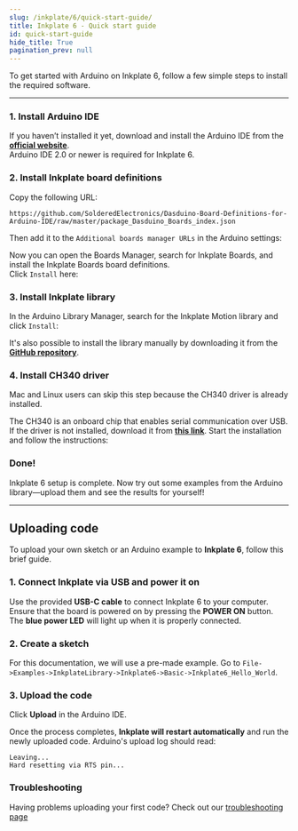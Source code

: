 ```yaml
---  
slug: /inkplate/6/quick-start-guide/  
title: Inkplate 6 - Quick start guide  
id: quick-start-guide  
hide_title: True  
pagination_prev: null  
---  
```

<SectionTitle title="Quick start guide" backgroundImage="/img/arduino_bg.jpg" />

To get started with Arduino on Inkplate 6, follow a few simple steps to install the required software.

---

### 1. Install Arduino IDE

If you haven’t installed it yet, download and install the Arduino IDE from the **[official website](https://www.arduino.cc/en/software)**.  
<WarningBox>Arduino IDE 2.0 or newer is required for Inkplate 6.</WarningBox>

<CenteredImage src="/img/inkplate10/arduino_ide.png" alt="Install Arduino IDE" caption="Arduino IDE 2.0" width="600px" />

### 2. Install Inkplate board definitions

Copy the following URL:

```
https://github.com/SolderedElectronics/Dasduino-Board-Definitions-for-Arduino-IDE/raw/master/package_Dasduino_Boards_index.json
```

Then add it to the `Additional boards manager URLs` in the Arduino settings:

<CenteredImage src="/img/inkplate10/add_board_def.png" alt="Add Inkplate to Arduino boards Manager" caption="Adding the Inkplate boards link to Arduino IDE" width="600px" />

Now you can open the Boards Manager, search for Inkplate Boards, and install the Inkplate Boards board definitions.  
Click `Install` here:  
<CenteredImage src="/img/inkplate10/install_board.png" alt="Install Inkplate boards" caption="Adding Inkplate boards to Arduino IDE" width="400px" />

### 3. Install Inkplate library

In the Arduino Library Manager, search for the Inkplate Motion library and click `Install`:  
<CenteredImage src="/img/inkplate10/install_lib.png" alt="Install Inkplate library" caption="Installing Inkplate library" width="400px" />

<InfoBox>It's also possible to install the library manually by downloading it from the [**GitHub repository**](https://github.com/SolderedElectronics/Inkplate-Arduino-library).</InfoBox>

### 4. Install CH340 driver

<InfoBox>Mac and Linux users can skip this step because the CH340 driver is already installed.</InfoBox>

The CH340 is an onboard chip that enables serial communication over USB. If the driver is not installed, download it from **[this link](https://soldered.com/productdata/2023/02/CH34x_Install_Windows_v3_4.zip)**. Start the installation and follow the instructions:  
<CenteredImage src="/img/inkplate10/ch340.png" alt="Install CH340 Driver" caption="Installing the CH340 Driver on Windows" width="350px" />

### Done!

Inkplate 6 setup is complete. Now try out some examples from the Arduino library—upload them and see the results for yourself!

---

## Uploading code

To upload your own sketch or an Arduino example to **Inkplate 6**, follow this brief guide.

### 1. Connect Inkplate via USB and power it on

Use the provided **USB-C cable** to connect Inkplate 6 to your computer. Ensure that the board is powered on by pressing the **POWER ON** button. The **blue power LED** will light up when it is properly connected.

<CenteredImage src="/img/inkplate10/10_usb_connect.png" alt="Inkplate 6 onboard USB-C connector" caption="Inkplate 6 onboard USB-C connector" width="500px" />

<CenteredImage src="/img/inkplate10/10_power_button.png" alt="Inkplate 6 onboard POWER button" caption="Inkplate 6 onboard POWER button" width="500px" />

### 2. Create a sketch

For this documentation, we will use a pre-made example. Go to `File->Examples->InkplateLibrary->Inkplate6->Basic->Inkplate6_Hello_World`.

<CenteredImage src="/img/6/hello_world.png" alt="Selecting a basic example for Inkplate 6" caption="Selecting a basic example for Inkplate 6" width="1000px" />

### 3. Upload the code

Click **Upload** in the Arduino IDE.

<CenteredImage src="/img/6/upload.png" alt="Arduino IDE Upload Button" caption="Arduino IDE Upload Button" width="1000px" />

Once the process completes, **Inkplate will restart automatically** and run the newly uploaded code. Arduino's upload log should read:
```
Leaving...
Hard resetting via RTS pin...
```

### Troubleshooting

Having problems uploading your first code? Check out our [troubleshooting page](/documentation/inkplate/6/faq-troubleshooting/)